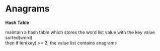 # Anagrams

**Hash Table**

maintain a hash table which stores the word list value with the key value sorted(word)  
then if len(key) >= 2, the value list contains anagrams  